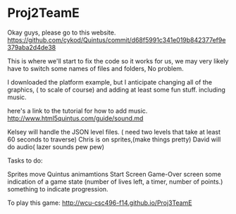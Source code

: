 Proj2TeamE
==========
Okay guys, please go to this website. https://github.com/cykod/Quintus/commit/d68f5991c341e019b842377ef9e379aba2d4de38

This is where we'll start to fix the code so it works for us, we may very likely have to switch some names of files and folders, No problem.

I downloaded the platform example, but I anticipate changing all of the graphics, ( to scale of course) and adding at least some fun stuff. including music.

here's a link to the tutorial for how to add music.
http://www.html5quintus.com/guide/sound.md

Kelsey will handle the JSON level files. ( need two levels that take at least 60 seconds to traverse)
Chris is on sprites,(make things pretty)
David will do audio( lazer sounds pew pew)



Tasks to do:

Sprites move Quintus animamtions
Start Screen
Game-Over screen
some indication of a game state (number of lives left, a timer, number of points.) something to indicate progression.


To play this game: http://wcu-csc496-f14.github.io/Proj3TeamE

